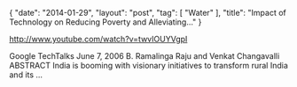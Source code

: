 {
   "date": "2014-01-29",
   "layout": "post",
   "tag": [
      "Water"
   ],
   "title": "Impact of Technology on Reducing Poverty and Alleviating..."
}

http://www.youtube.com/watch?v=twvIOUYVgpI  

Google TechTalks June 7, 2006 B. Ramalinga Raju and Venkat Changavalli ABSTRACT India is booming with visionary initiatives to transform rural India and its ...
